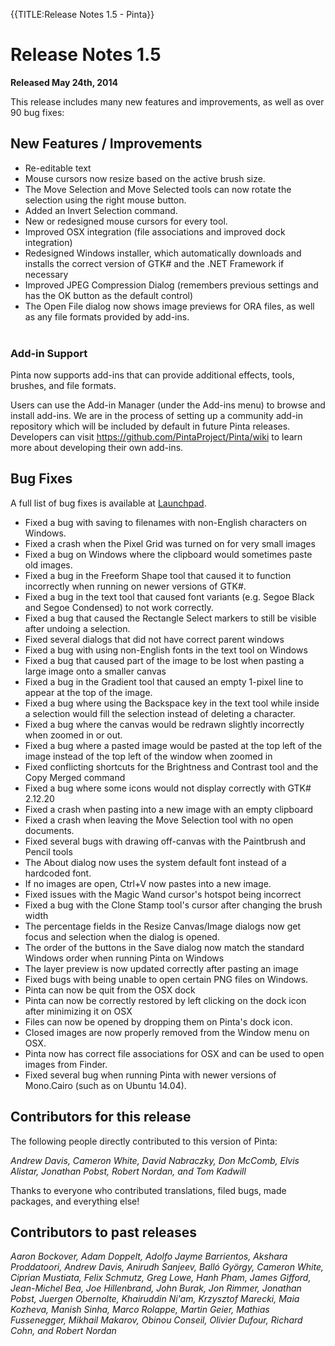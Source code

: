 {{TITLE:Release Notes 1.5 - Pinta}}
# Release Notes 1.5

**Released May 24th, 2014**

This release includes many new features and improvements, as well as over 90 bug fixes:

## New Features / Improvements

- Re-editable text
- Mouse cursors now resize based on the active brush size.
- The Move Selection and Move Selected tools can now rotate the selection using the right mouse button.
- Added an Invert Selection command.
- New or redesigned mouse cursors for every tool.
- Improved OSX integration (file associations and improved dock integration)
- Redesigned Windows installer, which automatically downloads and installs the correct version of GTK# and the .NET Framework if necessary
- Improved JPEG Compression Dialog (remembers previous settings and has the OK button as the default control)
- The Open File dialog now shows image previews for ORA files, as well as any file formats provided by add-ins.
<br /><br />

### Add-in Support

Pinta now supports add-ins that can provide additional effects, tools, brushes, and file formats.

Users can use the Add-in Manager (under the Add-ins menu) to browse and install add-ins.
We are in the process of setting up a community add-in repository which will be included by default in future Pinta releases.
Developers can visit <https://github.com/PintaProject/Pinta/wiki> to learn more about developing their own add-ins.

## Bug Fixes

A full list of bug fixes is available at [Launchpad](https://launchpad.net/pinta/+milestone/1.5).

- Fixed a bug with saving to filenames with non-English characters on Windows.
- Fixed a crash when the Pixel Grid was turned on for very small images
- Fixed a bug on Windows where the clipboard would sometimes paste old images.
- Fixed a bug in the Freeform Shape tool that caused it to function incorrectly when running on newer versions of GTK#.
- Fixed a bug in the text tool that caused font variants (e.g. Segoe Black and Segoe Condensed) to not work correctly.
- Fixed a bug that caused the Rectangle Select markers to still be visible after undoing a selection.
- Fixed several dialogs that did not have correct parent windows
- Fixed a bug with using non-English fonts in the text tool on Windows
- Fixed a bug that caused part of the image to be lost when pasting a large image onto a smaller canvas
- Fixed a bug in the Gradient tool that caused an empty 1-pixel line to appear at the top of the image.
- Fixed a bug where using the Backspace key in the text tool while inside a selection would fill the selection instead of deleting a character.
- Fixed a bug where the canvas would be redrawn slightly incorrectly when zoomed in or out.
- Fixed a bug where a pasted image would be pasted at the top left of the image instead of the top left of the window when zoomed in
- Fixed conflicting shortcuts for the Brightness and Contrast tool and the Copy Merged command
- Fixed a bug where some icons would not display correctly with GTK# 2.12.20
- Fixed a crash when pasting into a new image with an empty clipboard
- Fixed a crash when leaving the Move Selection tool with no open documents.
- Fixed several bugs with drawing off-canvas with the Paintbrush and Pencil tools
- The About dialog now uses the system default font instead of a hardcoded font.
- If no images are open, Ctrl+V now pastes into a new image.
- Fixed issues with the Magic Wand cursor's hotspot being incorrect
- Fixed a bug with the Clone Stamp tool's cursor after changing the brush width
- The percentage fields in the Resize Canvas/Image dialogs now get focus and selection when the dialog is opened.
- The order of the buttons in the Save dialog now match the standard Windows order when running Pinta on Windows
- The layer preview is now updated correctly after pasting an image
- Fixed bugs with being unable to open certain PNG files on Windows.
- Pinta can now be quit from the OSX dock
- Pinta can now be correctly restored by left clicking on the dock icon after minimizing it on OSX
- Files can now be opened by dropping them on Pinta's dock icon.
- Closed images are now properly removed from the Window menu on OSX.
- Pinta now has correct file associations for OSX and can be used to open images from Finder.
- Fixed several bug when running Pinta with newer versions of Mono.Cairo (such as on Ubuntu 14.04).

## Contributors for this release

The following people directly contributed to this version of Pinta:

*Andrew Davis, Cameron White, David Nabraczky, Don McComb, Elvis Alistar, Jonathan Pobst, Robert Nordan, and Tom Kadwill*

Thanks to everyone who contributed translations, filed bugs, made
packages, and everything else!

## Contributors to past releases

*Aaron Bockover, Adam Doppelt, Adolfo Jayme Barrientos, Akshara Proddatoori,
Andrew Davis, Anirudh Sanjeev, Balló György, Cameron White, Ciprian Mustiata,
Felix Schmutz, Greg Lowe, Hanh Pham, James Gifford, Jean-Michel Bea, Joe
Hillenbrand, John Burak, Jon Rimmer, Jonathan Pobst, Juergen Obernolte,
Khairuddin Ni'am, Krzysztof Marecki, Maia Kozheva, Manish Sinha, Marco Rolappe,
Martin Geier, Mathias Fussenegger, Mikhail Makarov, Obinou Conseil, Olivier
Dufour, Richard Cohn, and Robert Nordan*
